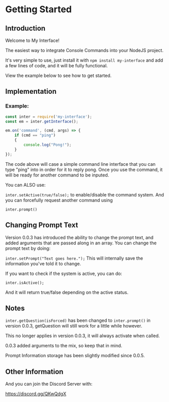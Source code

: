 Getting Started
==================================

Introduction
----------------------------------

Welcome to My Interface!

The easiest way to integrate Console Commands into your NodeJS project.

It's very simple to use, just install it with `npm install my-interface` and add a few lines of code, and it will be fully functional.

View the example below to see how to get started.

Implementation
---------------------------------

### Example:

```js
const inter = require('my-interface');
const em = inter.getInterface();

em.on('command', (cmd, args) => {
    if (cmd == "ping")
	{
	    console.log("Pong!");
	}
});
```

The code above will case a simple command line interface that you can type "ping" into in order for it to reply pong. Once you use the command, it will be ready for another command to be inputed.

You can ALSO use:

`inter.setActive(true/false);`
to enable/disable the command system. And you can forcefully request another command using

`inter.prompt()`


Changing Prompt Text
----------------------------------
Version 0.0.3 has introduced the ability to change the prompt text, and added arguments that are passed along in an array. You can change the prompt text by doing:

`inter.setPrompt("Text goes here.");`
This will internally save the information you've told it to change.

If you want to check if the system is active, you can do:

`inter.isActive();`

And it will return true/false depending on the active status.

Notes
------------------------------------------

`inter.getQuestion(isForced)` has been changed to `inter.prompt()` in version 0.0.3, getQuestion will still work for a little while however.

This no longer applies in version 0.0.3, it will always activate when called.

0.0.3 added arguments to the mix, so keep that in mind.

Prompt Information storage has been slightly modified since 0.0.5.


Other Information
------------------------------------------

And you can join the Discord Server with:

https://discord.gg/QKwQdgX
